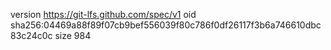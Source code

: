 version https://git-lfs.github.com/spec/v1
oid sha256:04469a88f89f07cb9bef556039f80c786f0df26117f3b6a746610dbc83c24c0c
size 984
